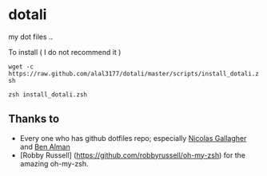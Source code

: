 dotali
======

my dot files ..

To install ( I do not recommend it )

`wget -c https://raw.github.com/alal3177/dotali/master/scripts/install_dotali.zsh`

`zsh install_dotali.zsh`


## Thanks to
* Every one who has github dotfiles repo; especially [Nicolas Gallagher](https://github.com/necolas/dotfiles) and [Ben Alman](https://github.com/cowboy/dotfiles) 
* [Robby Russell] (https://github.com/robbyrussell/oh-my-zsh) for the amazing oh-my-zsh.
